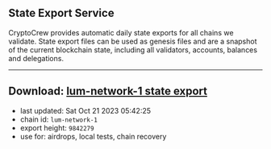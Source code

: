## State Export Service
CryptoCrew provides automatic daily state exports for all chains we validate. State export files can be used as genesis files and are a snapshot of the current blockchain state, including all validators, accounts, balances and delegations.

---
**Download: [lum-network-1 state export](https://dl.ccvalidators.com/SERVICE/lumnetwork/lum-network-1_export_9842279.json)**
---

- last updated: Sat Oct 21 2023 05:42:25
- chain id: `lum-network-1`
- export height: `9842279`
- use for: airdrops, local tests, chain recovery
